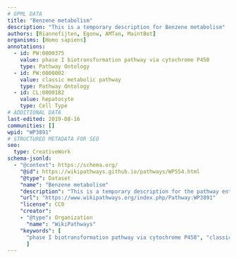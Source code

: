 ```yaml
---
# GPML DATA
title: "Benzene metabolism"
description: "This is a temporary description for Benzene metabolism"
authors: [Riannefijten, Egonw, AMTan, MaintBot]
organisms: [Homo sapiens]
annotations:
  - id: PW:0000375
    value: phase I biotransformation pathway via cytochrome P450
    type: Pathway Ontology
  - id: PW:0000002
    value: classic metabolic pathway
    type: Pathway Ontology
  - id: CL:0000182
    value: hepatocyte
    type: Cell Type
# ADDITIONAL DATA
last-edited: 2019-08-16
communities: []
wpid: "WP3891"
# STRUCTURED METADATA FOR SEO
seo:
  type: CreativeWork
schema-jsonld:
  - "@context": https://schema.org/
    "@id": https://wikipathways.github.io/pathways/WP554.html
    "@type": Dataset
    "name": "Benzene metabolism"
    "description": "This is a temporary description for the pathway entitled: Benzene metabolism"
    "url": "https://www.wikipathways.org/index.php/Pathway:WP3891"
    "license": CC0
    "creator":
    - "@type": Organization
      "name": "WikiPathways"
    "keywords": [
      "phase I biotransformation pathway via cytochrome P450", "classic metabolic pathway", "hepatocyte",
      ]
---
```

